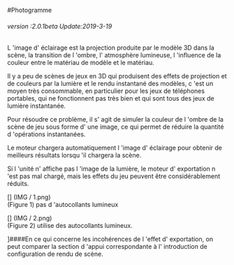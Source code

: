 #Photogramme

###### *version :2.0.1beta   Update:2019-3-19*

L 'image d' éclairage est la projection produite par le modèle 3D dans la scène, la transition de l 'ombre, l' atmosphère lumineuse, l 'influence de la couleur entre le matériau de modèle et le matériau.

Il y a peu de scènes de jeux en 3D qui produisent des effets de projection et de couleurs par la lumière et le rendu instantané des modèles, c 'est un moyen très consommable, en particulier pour les jeux de téléphones portables, qui ne fonctionnent pas très bien et qui sont tous des jeux de lumière instantanée.

Pour résoudre ce problème, il s' agit de simuler la couleur de l 'ombre de la scène de jeu sous forme d' une image, ce qui permet de réduire la quantité d 'opérations instantanées.

Le moteur chargera automatiquement l 'image d' éclairage pour obtenir de meilleurs résultats lorsqu 'il chargera la scène.

Si l 'unité n' affiche pas l 'image de la lumière, le moteur d' exportation n 'est pas mal chargé, mais les effets du jeu peuvent être considérablement réduits.

[] (IMG / 1.png) <br > (Figure 1) pas d 'autocollants lumineux

[] (IMG / 2.png) <br > (Figure 2) utilise des autocollants lumineux.

]####En ce qui concerne les incohérences de l 'effet d' exportation, on peut comparer la section d 'appui correspondante à l' introduction de configuration de rendu de scène.